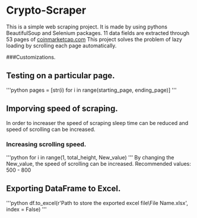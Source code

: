 # Crypto-Scraper

This is a simple web scraping project. It is made by using pythons BeautifulSoup and Selenium packages. 11 data fields are extracted through 53 pages of [coinmarketcap.com](https://coinmarketcap.com)
This project solves the problem of lazy loading by scrolling each page automatically.

###Customizations.

## Testing on a particular page.
'''python
pages = [str(i) for i in range(starting_page, ending_page)]
'''

## Imporving speed of scraping.
In order to increaser the speed of scraping sleep time can be reduced and speed of scrolling can be increased.

### Increasing scrolling speed.
'''python
for i in range(1, total_height, New_value)
'''
By changing the New_value, the speed of scrolling  can be increased. Recommended values: 500 - 800

## Exporting DataFrame to Excel.
'''python
df.to_excel(r'Path to store the exported excel file\File Name.xlsx', index = False)
'''
